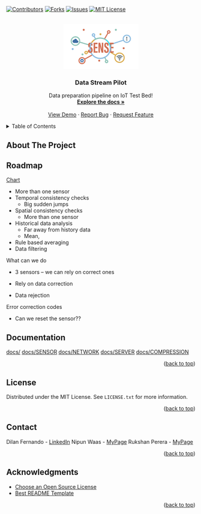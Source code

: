 [![Contributors][contributors-shield]][contributors-url]
[![Forks][forks-shield]][forks-url]
[![Issues][issues-shield]][issues-url]
[![MIT License][license-shield]][license-url]


<!-- PROJECT LOGO -->
<br />
<div align="center">
  <a href="https://github.com/sense-iot/DataStreamPilot/blob/main/README.md">
    <img src="images/logo.png" alt="Logo" width="200">
  </a>

  <h3 align="center">Data Stream Pilot</h3>

  <p align="center">
    Data preparation pipeline on IoT Test Bed!
    <br />
    <a href="https://github.com/sense-iot/DataStreamPilot"><strong>Explore the docs »</strong></a>
    <br />
    <br />
    <a href="https://www.youtube.com/watch?v=Y-Kq7G6Sz5Q">View Demo</a>
    ·
    <a href="https://github.com/sense-iot/DataStreamPilot/issues">Report Bug</a>
    ·
    <a href="https://github.com/sense-iot/DataStreamPilot/issues">Request Feature</a>
  </p>
</div>

<!-- TABLE OF CONTENTS -->
<details>
  <summary>Table of Contents</summary>
  <ol>
    <li>
      <a href="#about-the-project">About The Project</a>
      <ul>
        <li><a href="#built-with">Built With</a></li>
      </ul>
    </li>
    <li>
      <a href="#getting-started">Getting Started</a>
      <ul>
        <li><a href="#prerequisites">Prerequisites</a></li>
        <li><a href="#installation">Installation</a></li>
      </ul>
    </li>
    <li><a href="#usage">Usage</a></li>
    <li><a href="#roadmap">Roadmap</a></li>
    <li><a href="#Documentation">Documentation</a></li>
    <li><a href="#license">License</a></li>
    <li><a href="#contact">Contact</a></li>
    <li><a href="#acknowledgments">Acknowledgments</a></li>
  </ol>
</details>

## About The Project

## Roadmap
<a href="https://lucid.app/documents/embedded/a633abe1-4224-4045-9147-177685a1603f?invitationId=inv_e597e54b-fb08-4f05-bf6e-cfac77241e66#"> Chart </a>

- More than one sensor 
- Temporal consistency checks 
  - Big sudden jumps 
- Spatial consistency checks 
  - More than one sensor 
- Historical data analysis 
  - Far away from history data 
  - Mean,  
- Rule based averaging 
- Data filtering 

What can we do 

- 3 sensors – we can rely on correct ones 

- Rely on data correction  

- Data rejection 

 Error correction codes 

- Can we reset the sensor?? 


<!-- DOCUMENTATION -->
## Documentation

[docs/](docs/README.md)
[docs/SENSOR](docs/SENSOR.md)
[docs/NETWORK](docs/NETWORK.md)
[docs/SERVER](docs/SERVER.md)
[docs/COMPRESSION](docs/COMPRESSION.md)

<p align="right">(<a href="#readme-top">back to top</a>)</p>

<!-- LICENSE -->
## License

Distributed under the MIT License. See `LICENSE.txt` for more information.

<p align="right">(<a href="#readme-top">back to top</a>)</p>


<!-- CONTACT -->
## Contact

Dilan Fernando - [LinkedIn](https://www.linkedin.com/in/dilan-fernando-78a875155/)
Nipun Waas - [MyPage](https://waasnipun.github.io/#contact)
Rukshan Perera - [MyPage](https://www.krvperera.com/#contact)


<p align="right">(<a href="#readme-top">back to top</a>)</p>



<!-- ACKNOWLEDGMENTS -->
## Acknowledgments

* [Choose an Open Source License](https://choosealicense.com)
* [Best README Template](https://github.com/othneildrew/Best-README-Template)

<p align="right">(<a href="#readme-top">back to top</a>)</p>


<!-- MARKDOWN LINKS & IMAGES -->
<!-- https://www.markdownguide.org/basic-syntax/#reference-style-links -->
[contributors-shield]: https://img.shields.io/github/contributors/sense-iot/DataStreamPilot.svg?style=plastic
[contributors-url]: https://github.com/sense-iot/DataStreamPilot/graphs/contributors
[forks-shield]: https://img.shields.io/github/forks/sense-iot/DataStreamPilot.svg?style=plastic
[forks-url]: https://github.com/sense-iot/DataStreamPilot/network/members
[stars-shield]: https://img.shields.io/github/stars/sense-iot/DataStreamPilot.svg?style=plastic
[stars-url]: https://github.com/sense-iot/DataStreamPilot/stargazers
[issues-shield]: https://img.shields.io/github/issues/sense-iot/DataStreamPilot.svg?style=plastic
[issues-url]: https://github.com/sense-iot/DataStreamPilot/issues
[license-shield]: https://img.shields.io/github/license/sense-iot/DataStreamPilot.svg?style=plastic
[license-url]: https://github.com/sense-iot/DataStreamPilot/blob/master/LICENSE.txt
[product-screenshot]: images/screenshot.png
[Next.js]: https://img.shields.io/badge/next.js-000000?style=plastic&logo=nextdotjs&logoColor=white
[Next-url]: https://nextjs.org/
[React.js]: https://img.shields.io/badge/React-20232A?style=plastic&logo=react&logoColor=61DAFB
[React-url]: https://reactjs.org/
[Vue.js]: https://img.shields.io/badge/Vue.js-35495E?style=plastic&logo=vuedotjs&logoColor=4FC08D
[Vue-url]: https://vuejs.org/
